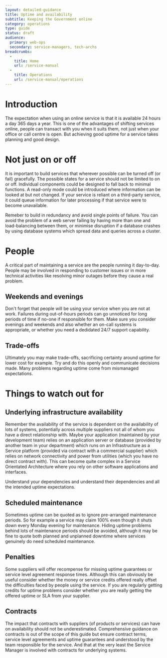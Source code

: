 ```yaml
---
layout: detailed-guidance
title: Uptime and availability
subtitle: Keeping the Government online
category: operations
type: guide
status: draft
audience:
  primary: web-ops
  secondary: service-managers, tech-archs
breadcrumbs:
  -
    title: Home
    url: /service-manual
  -
    title: Operations
    url: /service-manual/operations
---
```



# Introduction

The expectation when using an online service is that it is available 24
hours a day 365 days a year. This is one of the advantages of shifting
services online, people can transact with you when it suits them, not
just when your office or call centre is open. But achieving good uptime
for a service takes planning and good design.

# Not just on or off

It is important to build services that wherever possible can be turned
off (or fail) gracefully. The possible states for a service should not be
limited to on or off. Individual components could be designed to fall
back to minimal functions. A read-only mode could be introduced where
information can be looked at but not changed. If your service is reliant
on a third-party service, it could queue information for later processing
if that service were to become unavailable.

Remeber to build in redundancy and avoid single points of failure. You
can avoid the problem of a web server failing by having more than one
and load-balancing between them, or minimise disruption if a database
crashes by using database systems which spread data and queries across a
cluster.

# People

A critical part of maintaining a service are the people running it
day-to-day. People may be involved in responding to customer issues or
in more technical activities like resolving minor outages before they
cause a real problem.

## Weekends and evenings

Don't forget that people will be using your service when you are not at
work. Failures during out-of-hours periods can go unnoticed for long
periods of time if no-one if responsible for them. Make sure you
consider evenings and weekends and also whether an on-call systems is
appropriate, or whether you need a dedidated 24/7 support capability.

## Trade-offs

Ultimately you may make trade-offs, sacrificing certainty around uptime
for lower cost for example. Try and do this openly and communicate
decisions made. Many problems regarding uptime come from mismanaged
expectations.

# Things to watch out for

## Underlying infrastructure availability

Remember the availability of the service is dependent on the
availability of lots of systems, potentially across multiple suppliers
not all of whom you have a direct relationship with. Maybe your
application (maintained by your development team) relies on an
application server or database (provided by another team in your
department) which runs on an Infrastructure as a Service platform
(provided via contract with a commercial supplier) which relies on
network connectivity and power from utilities (which you have no direct
contract with). This can become quite complex in a Service Orientated
Architecture where you rely on other software applications and
interfaces.

Understand your dependencies and understand their dependencies and all
the intended uptime expectations. 

## Scheduled maintenance

Sometimes uptime can be quoted as to ignore pre-arranged maintenance
periods. So for example a service may claim 100% even though it shuts
down every Monday evening for maintenance. Hiding uptime problems behind
lots of maintenance periods should be avoided, although it may be fine
to quote both planned and unplanned downtime where services genuinely do
need scheduled maintenance.

## Penalties

Some suppliers will offer recompense for missing uptime guarantees or
service level agreement response times. Although this can obviously be
useful consider whether the money or service credits offered really
offset the difficulties faced by people using the service. If you are
regularly getting credits for uptime problems consider whether you are
really getting the offered uptime or SLA from your supplier.

## Contracts

The impact that contracts with suppliers (of products or services) can
have on availability should not be underestimated. Comprehensive
guidance on contracts is out of the scope of this guide but ensure
contract terms, service level agreements and uptime guarantees and
understood by the team responsible for the service. And that at the very
least the Service Manager is involved with contracts for underlying
systems.
